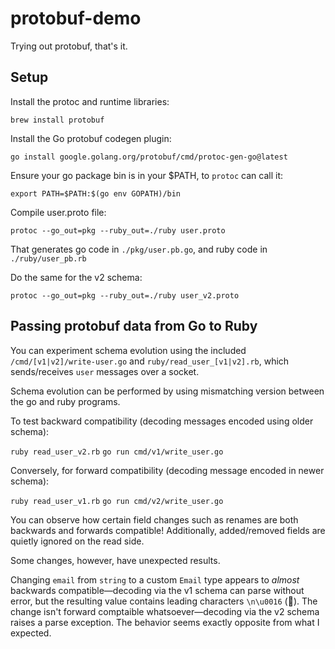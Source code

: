 # protobuf-demo

Trying out protobuf, that's it.

## Setup

Install the protoc and runtime libraries:

`brew install protobuf`

Install the Go protobuf codegen plugin:

`go install google.golang.org/protobuf/cmd/protoc-gen-go@latest`

Ensure your go package bin is in your $PATH, to `protoc` can call it:

`export PATH=$PATH:$(go env GOPATH)/bin`

Compile user.proto file:

`protoc --go_out=pkg --ruby_out=./ruby user.proto`

That generates go code in `./pkg/user.pb.go`, and ruby code in `./ruby/user_pb.rb`

Do the same for the v2 schema:

`protoc --go_out=pkg --ruby_out=./ruby user_v2.proto`

## Passing protobuf data from Go to Ruby

You can experiment schema evolution using the included `/cmd/[v1|v2]/write-user.go` and `ruby/read_user_[v1|v2].rb`,
which sends/receives `user` messages over a socket.

Schema evolution can be performed by using mismatching version between the go and ruby programs.

To test backward compatibility (decoding messages encoded using older schema):

`ruby read_user_v2.rb`
`go run cmd/v1/write_user.go`

Conversely, for forward compatibility (decoding message encoded in newer schema):

`ruby read_user_v1.rb`
`go run cmd/v2/write_user.go`

You can observe how certain field changes such as renames are both backwards and forwards compatible! Additionally, added/removed fields are quietly ignored on the read side.

Some changes, however, have unexpected results.

Changing `email` from `string` to a custom `Email` type appears to _almost_ backwards compatible—decoding via the v1 schema can parse without error, but the resulting value contains leading characters `\n\u0016` (🤔). The change isn't forward comptaible whatsoever—decoding via the v2 schema raises a parse exception. The behavior seems exactly opposite from what I expected.
